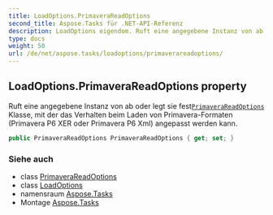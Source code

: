 ```yaml
---
title: LoadOptions.PrimaveraReadOptions
second_title: Aspose.Tasks für .NET-API-Referenz
description: LoadOptions eigendom. Ruft eine angegebene Instanz von ab oder legt sie festPrimaveraReadOptions Klasse mit der das Verhalten beim Laden von PrimaveraFormaten Primavera P6 XER oder Primavera P6 Xml angepasst werden kann.
type: docs
weight: 50
url: /de/net/aspose.tasks/loadoptions/primaverareadoptions/
---
```

## LoadOptions.PrimaveraReadOptions property

Ruft eine angegebene Instanz von ab oder legt sie fest[`PrimaveraReadOptions`](../../primaverareadoptions/) Klasse, mit der das Verhalten beim Laden von Primavera-Formaten (Primavera P6 XER oder Primavera P6 Xml) angepasst werden kann.

```csharp
public PrimaveraReadOptions PrimaveraReadOptions { get; set; }
```

### Siehe auch

* class [PrimaveraReadOptions](../../primaverareadoptions/)
* class [LoadOptions](../)
* namensraum [Aspose.Tasks](../../loadoptions/)
* Montage [Aspose.Tasks](../../../)


